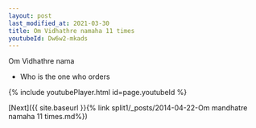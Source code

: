 ```yaml
---
layout: post
last_modified_at: 2021-03-30
title: Om Vidhathre namaha 11 times
youtubeId: Dw6w2-mkads
---
```

 
 
Om Vidhathre nama 
 
 -  Who is the one who orders 
 
  
 
  
 
 
 
 
 
 


{% include youtubePlayer.html id=page.youtubeId %}
 
[Next]({{ site.baseurl }}{% link  split1/_posts/2014-04-22-Om mandhatre namaha 11 times.md%})
 
